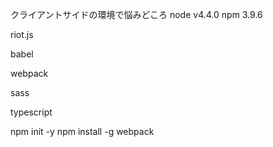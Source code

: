 クライアントサイドの環境で悩みどころ
node v4.4.0
npm 3.9.6

riot.js

babel

webpack

sass

typescript



npm init -y
npm install -g webpack
